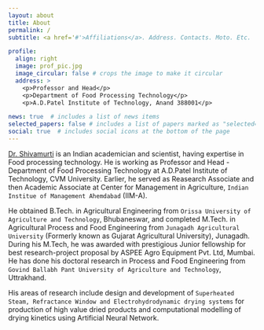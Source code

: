 ```yaml
---
layout: about
title: About
permalink: /
subtitle: <a href='#'>Affiliations</a>. Address. Contacts. Moto. Etc.

profile:
  align: right
  image: prof_pic.jpg
  image_circular: false # crops the image to make it circular
  address: >
    <p>Professor and Head</p>
    <p>Department of Food Processing Technology</p>
    <p>A.D.Patel Institute of Technology, Anand 388001</p>

news: true  # includes a list of news items
selected_papers: false # includes a list of papers marked as "selected={true}"
social: true  # includes social icons at the bottom of the page
---
```


[Dr. Shivamurti](https://shivansh-13.github.io/al-folio/) is an Indian academician and scientist, having expertise in  Food processing technology. He is working as Professor and Head - Department of Food Processing Technology at A.D.Patel Institute of Technology, CVM University. Earlier, he served as Reasearch Associate and then Academic Associate at Center for Management in Agriculture, `Indian Institue of Management Ahemdabad` (IIM-A).

He obtained B.Tech. in Agricultural Engineering from `Orissa University of Agriculture and Technology`, Bhubaneswar, and completed M.Tech. in Agricultural Process and Food Engineering from `Junagadh Agricultural University` (Formerly known as Gujarat Agricultural University), Junagadh. During his M.Tech, he was awarded with prestigious Junior fellowship for best research-project proposal by ASPEE Agro Equipment Pvt. Ltd, Mumbai. He has done his doctoral research in Process and Food Engineering from `Govind Ballabh Pant University of Agriculture and Technology`, Uttrakhand. 

His areas of research include design and development of `Superheated Steam, Refractance Window and Electrohydrodynamic drying systems` for production of high value dried products and computational modelling of drying kinetics using Artificial Neural Network. 